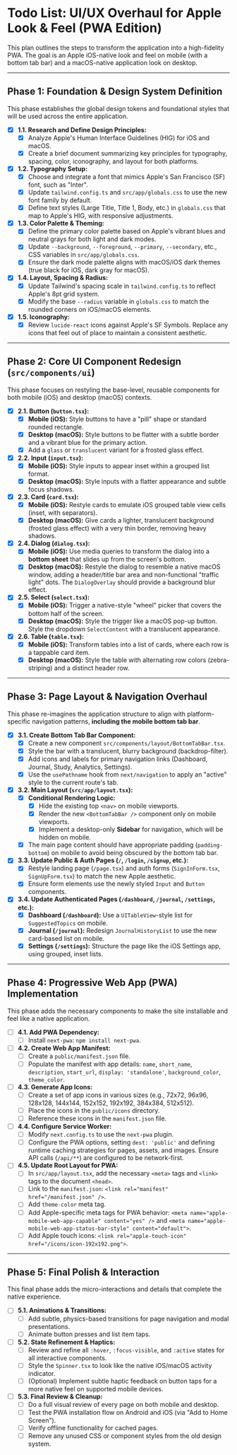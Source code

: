 # Todo List: UI/UX Overhaul for Apple Look & Feel (PWA Edition)

This plan outlines the steps to transform the application into a high-fidelity PWA. The goal is an Apple iOS-native look and feel on mobile (with a bottom tab bar) and a macOS-native application look on desktop.

---

## Phase 1: Foundation & Design System Definition

This phase establishes the global design tokens and foundational styles that will be used across the entire application.

- [x] **1.1. Research and Define Design Principles:**
    - [x] Analyze Apple's Human Interface Guidelines (HIG) for iOS and macOS.
    - [x] Create a brief document summarizing key principles for typography, spacing, color, iconography, and layout for both platforms.

- [x] **1.2. Typography Setup:**
    - [x] Choose and integrate a font that mimics Apple's San Francisco (SF) font, such as "Inter".
    - [x] Update `tailwind.config.ts` and `src/app/globals.css` to use the new font family by default.
    - [x] Define text styles (Large Title, Title 1, Body, etc.) in `globals.css` that map to Apple's HIG, with responsive adjustments.

- [x] **1.3. Color Palette & Theming:**
    - [x] Define the primary color palette based on Apple's vibrant blues and neutral grays for both light and dark modes.
    - [x] Update `--background`, `--foreground`, `--primary`, `--secondary`, etc., CSS variables in `src/app/globals.css`.
    - [x] Ensure the dark mode palette aligns with macOS/iOS dark themes (true black for iOS, dark gray for macOS).

- [x] **1.4. Layout, Spacing & Radius:**
    - [x] Update Tailwind's spacing scale in `tailwind.config.ts` to reflect Apple's 8pt grid system.
    - [x] Modify the base `--radius` variable in `globals.css` to match the rounded corners on iOS/macOS elements.

- [x] **1.5. Iconography:**
    - [x] Review `lucide-react` icons against Apple's SF Symbols. Replace any icons that feel out of place to maintain a consistent aesthetic.

---

## Phase 2: Core UI Component Redesign (`src/components/ui`)

This phase focuses on restyling the base-level, reusable components for both mobile (iOS) and desktop (macOS) contexts.

- [x] **2.1. Button (`button.tsx`):**
    - [x] **Mobile (iOS):** Style buttons to have a "pill" shape or standard rounded rectangle.
    - [x] **Desktop (macOS):** Style buttons to be flatter with a subtle border and a vibrant blue for the primary action.
    - [x] Add a `glass` or `translucent` variant for a frosted glass effect.

- [x] **2.2. Input (`input.tsx`):**
    - [x] **Mobile (iOS):** Style inputs to appear inset within a grouped list format.
    - [x] **Desktop (macOS):** Style inputs with a flatter appearance and subtle focus shadows.

- [x] **2.3. Card (`card.tsx`):**
    - [x] **Mobile (iOS):** Restyle cards to emulate iOS grouped table view cells (inset, with separators).
    - [x] **Desktop (macOS):** Give cards a lighter, translucent background (frosted glass effect) with a very thin border, removing heavy shadows.

- [x] **2.4. Dialog (`dialog.tsx`):**
    - [x] **Mobile (iOS):** Use media queries to transform the dialog into a **bottom sheet** that slides up from the screen's bottom.
    - [x] **Desktop (macOS):** Restyle the dialog to resemble a native macOS window, adding a header/title bar area and non-functional "traffic light" dots. The `DialogOverlay` should provide a background blur effect.

- [x] **2.5. Select (`select.tsx`):**
    - [x] **Mobile (iOS):** Trigger a native-style "wheel" picker that covers the bottom half of the screen.
    - [x] **Desktop (macOS):** Style the trigger like a macOS pop-up button. Style the dropdown `SelectContent` with a translucent appearance.

- [x] **2.6. Table (`table.tsx`):**
    - [x] **Mobile (iOS):** Transform tables into a list of cards, where each row is a tappable card item.
    - [x] **Desktop (macOS):** Style the table with alternating row colors (zebra-striping) and a distinct header row.

---

## Phase 3: Page Layout & Navigation Overhaul

This phase re-imagines the application structure to align with platform-specific navigation patterns, **including the mobile bottom tab bar**.

- [x] **3.1. Create Bottom Tab Bar Component:**
    - [x] Create a new component `src/components/layout/BottomTabBar.tsx`.
    - [x] Style the bar with a translucent, blurry background (backdrop-filter).
    - [x] Add icons and labels for primary navigation links (Dashboard, Journal, Study, Analytics, Settings).
    - [x] Use the `usePathname` hook from `next/navigation` to apply an "active" style to the current route's tab.

- [x] **3.2. Main Layout (`src/app/layout.tsx`):**
    - [x] **Conditional Rendering Logic:**
        - [x] Hide the existing top `<nav>` on mobile viewports.
        - [x] Render the new `<BottomTabBar />` component only on mobile viewports.
        - [x] Implement a desktop-only **Sidebar** for navigation, which will be hidden on mobile.
    - [x] The main page content should have appropriate padding (`padding-bottom`) on mobile to avoid being obscured by the bottom tab bar.

- [x] **3.3. Update Public & Auth Pages (`/`, `/login`, `/signup`, etc.):**
    - [x] Restyle landing page (`/page.tsx`) and auth forms (`SignInForm.tsx`, `SignUpForm.tsx`) to match the new Apple aesthetic.
    - [x] Ensure form elements use the newly styled `Input` and `Button` components.

- [x] **3.4. Update Authenticated Pages (`/dashboard`, `/journal`, `/settings`, etc.):**
    - [x] **Dashboard (`/dashboard`):** Use a `UITableView`-style list for `SuggestedTopics` on mobile.
    - [x] **Journal (`/journal`):** Redesign `JournalHistoryList` to use the new card-based list on mobile.
    - [x] **Settings (`/settings`):** Structure the page like the iOS Settings app, using grouped, inset lists.

---

## Phase 4: Progressive Web App (PWA) Implementation

This phase adds the necessary components to make the site installable and feel like a native application.

- [ ] **4.1. Add PWA Dependency:**
    - [ ] Install `next-pwa`: `npm install next-pwa`.

- [ ] **4.2. Create Web App Manifest:**
    - [ ] Create a `public/manifest.json` file.
    - [ ] Populate the manifest with app details: `name`, `short_name`, `description`, `start_url`, `display: 'standalone'`, `background_color`, `theme_color`.

- [ ] **4.3. Generate App Icons:**
    - [ ] Create a set of app icons in various sizes (e.g., 72x72, 96x96, 128x128, 144x144, 152x152, 192x192, 384x384, 512x512).
    - [ ] Place the icons in the `public/icons` directory.
    - [ ] Reference these icons in the `manifest.json` file.

- [ ] **4.4. Configure Service Worker:**
    - [ ] Modify `next.config.ts` to use the `next-pwa` plugin.
    - [ ] Configure the PWA options, setting `dest: 'public'` and defining runtime caching strategies for pages, assets, and images. Ensure API calls (`/api/**`) are configured to be network-first.

- [ ] **4.5. Update Root Layout for PWA:**
    - [ ] In `src/app/layout.tsx`, add the necessary `<meta>` tags and `<link>` tags to the document `<head>`.
    - [ ] Link to the `manifest.json`: `<link rel="manifest" href="/manifest.json" />`.
    - [ ] Add `theme-color` meta tag.
    - [ ] Add Apple-specific meta tags for PWA behavior: `<meta name="apple-mobile-web-app-capable" content="yes" />` and `<meta name="apple-mobile-web-app-status-bar-style" content="default">`.
    - [ ] Add Apple touch icons: `<link rel="apple-touch-icon" href="/icons/icon-192x192.png">`.

---

## Phase 5: Final Polish & Interaction

This final phase adds the micro-interactions and details that complete the native experience.

- [ ] **5.1. Animations & Transitions:**
    - [ ] Add subtle, physics-based transitions for page navigation and modal presentations.
    - [ ] Animate button presses and list item taps.

- [ ] **5.2. State Refinement & Haptics:**
    - [ ] Review and refine all `:hover`, `:focus-visible`, and `:active` states for all interactive components.
    - [ ] Style the `Spinner.tsx` to look like the native iOS/macOS activity indicator.
    - [ ] (Optional) Implement subtle haptic feedback on button taps for a more native feel on supported mobile devices.

- [ ] **5.3. Final Review & Cleanup:**
    - [ ] Do a full visual review of every page on both mobile and desktop.
    - [ ] Test the PWA installation flow on Android and iOS (via "Add to Home Screen").
    - [ ] Verify offline functionality for cached pages.
    - [ ] Remove any unused CSS or component styles from the old design system.